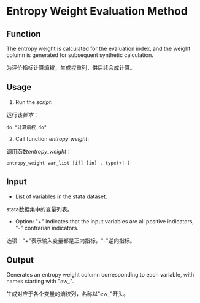 # Entropy Weight Evaluation Method

## Function
The entropy weight is calculated for the evaluation index, and the weight column is generated for subsequent synthetic calculation.

为评价指标计算熵权，生成权重列，供后续合成计算。

## Usage
1. Run the *script*:

运行该*脚本*：
```
do "计算熵权.do"
```
2. Call function *entropy_weight*:

调用函数*entropy_weight*：
```
entropy_weight var_list [if] [in] , type(+|-)
```

## Input
- List of variables in the stata dataset.

stata数据集中的变量列表。

- Option: "+" indicates that the input variables are all positive indicators, "-" contrarian indicators.

选项："+"表示输入变量都是正向指标，"-"逆向指标。
 
## Output
Generates an entropy weight column corresponding to each variable, with names starting with "*ew_*".

生成对应于各个变量的熵权列，名称以"*ew_*"开头。
